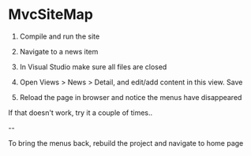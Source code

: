 MvcSiteMap
==========

1) Compile and run the site 

2) Navigate to a news item

3) In Visual Studio make sure all files are closed

4) Open Views > News > Detail, and edit/add content in this view. Save

5) Reload the page in browser and notice the menus have disappeared  

If that doesn't work, try it a couple of times.. 

-- 

To bring the menus back, rebuild the project and navigate to home page
